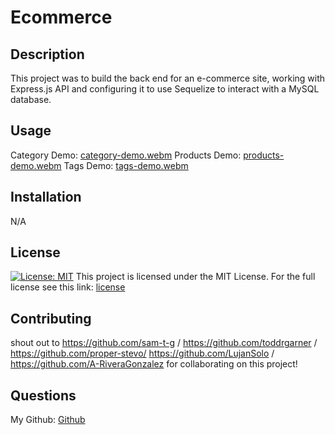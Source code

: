 # Ecommerce

## Description
This project was to build the back end for an e-commerce site, working with Express.js API and configuring it to use Sequelize to interact with a MySQL database.

## Usage
Category Demo:
[category-demo.webm](https://user-images.githubusercontent.com/110785267/193306831-b86de06c-1c8b-460b-9033-f8fe9983fb40.webm)
Products Demo:
[products-demo.webm](https://user-images.githubusercontent.com/110785267/193306858-3c17d1e2-f065-497f-aa9e-2d747f431343.webm)
Tags Demo:
[tags-demo.webm](https://user-images.githubusercontent.com/110785267/193306874-b56b2f29-3ea9-4671-b3cb-0d7ba0ba5a75.webm)

## Installation
N/A

## License
[![License: MIT](https://img.shields.io/badge/License-MIT-red.svg)](https://opensource.org/licenses/MIT)
This project is licensed under the MIT License. For the full license see this link: [license](https://opensource.org/licenses/MIT)

## Contributing
shout out to  https://github.com/sam-t-g / https://github.com/toddrgarner / https://github.com/proper-stevo/ https://github.com/LujanSolo / https://github.com/A-RiveraGonzalez for collaborating on this project!

## Questions
My Github: [Github](https://github.com/Aveheart)

